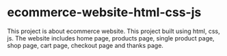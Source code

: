 # ecommerce-website-html-css-js
This project is about ecommerce website. This project built using html, css, js. The website includes home page, products page, single product page, shop page, cart page, checkout page and thanks page.
